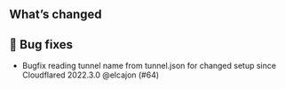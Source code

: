 ## What’s changed
## 🐛 Bug fixes

- Bugfix reading tunnel name from tunnel.json for changed setup since Cloudflared 2022.3.0 @elcajon (#64)
